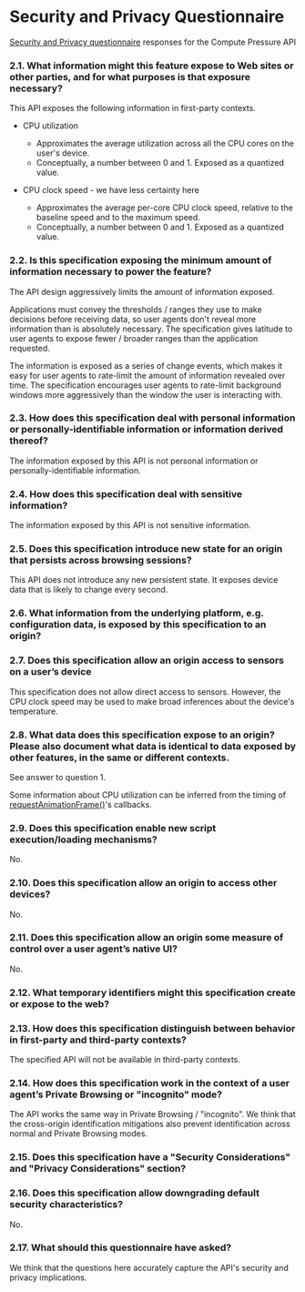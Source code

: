 # Security and Privacy Questionnaire

[Security and Privacy questionnaire](https://www.w3.org/TR/security-privacy-questionnaire/)
responses for the Compute Pressure API

### 2.1. What information might this feature expose to Web sites or other parties, and for what purposes is that exposure necessary?

This API exposes the following information in first-party contexts.

* CPU utilization
  * Approximates the average utilization across all the CPU cores on the user's
    device.
  * Conceptually, a number between 0 and 1. Exposed as a quantized value.

* CPU clock speed - we have less certainty here
  * Approximates the average per-core CPU clock speed, relative to the baseline
    speed and to the maximum speed.
  * Conceptually, a number between 0 and 1. Exposed as a quantized value.

### 2.2. Is this specification exposing the minimum amount of information necessary to power the feature?

The API design aggressively limits the amount of information exposed.

Applications must convey the thresholds / ranges they use to
make decisions before receiving data, so user agents don't reveal more
information than is absolutely necessary. The specification gives latitude to
user agents to expose fewer / broader ranges than the application requested.

The information is exposed as a series of change events, which makes it easy for
user agents to rate-limit the amount of information revealed over time. The
specification encourages user agents to rate-limit background windows more
aggressively than the window the user is interacting with.

### 2.3. How does this specification deal with personal information or personally-identifiable information or information derived thereof?

The information exposed by this API is not personal information or
personally-identifiable information.

### 2.4. How does this specification deal with sensitive information?

The information exposed by this API is not sensitive information.

### 2.5. Does this specification introduce new state for an origin that persists across browsing sessions?

This API does not introduce any new persistent state. It exposes device data
that is likely to change every second.

### 2.6. What information from the underlying platform, e.g. configuration data, is exposed by this specification to an origin?

### 2.7. Does this specification allow an origin access to sensors on a user’s device

This specification does not allow direct access to sensors. However, the CPU
clock speed may be used to make broad inferences about the device's
temperature.

### 2.8. What data does this specification expose to an origin? Please also document what data is identical to data exposed by other features, in the same or different contexts.

See answer to question 1.

Some information about CPU utilization can be inferred from the timing of
[requestAnimationFrame()](https://developer.mozilla.org/en-US/docs/Web/API/window/requestAnimationFrame)'s
callbacks.

### 2.9. Does this specification enable new script execution/loading mechanisms?

No.

### 2.10. Does this specification allow an origin to access other devices?

No.

### 2.11. Does this specification allow an origin some measure of control over a user agent’s native UI?

No.

### 2.12. What temporary identifiers might this specification create or expose to the web?


### 2.13. How does this specification distinguish between behavior in first-party and third-party contexts?

The specified API will not be available in third-party contexts.

### 2.14. How does this specification work in the context of a user agent’s Private Browsing or "incognito" mode?

The API works the same way in Private Browsing / "incognito". We think that the
cross-origin identification mitigations also prevent identification across
normal and Private Browsing modes.

### 2.15. Does this specification have a "Security Considerations" and "Privacy Considerations" section?

### 2.16. Does this specification allow downgrading default security characteristics?

No.

### 2.17. What should this questionnaire have asked?

We think that the questions here accurately capture the API's security and privacy implications.
